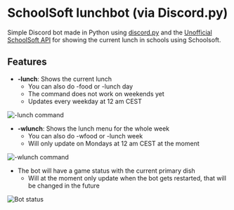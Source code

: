 # SchoolSoft lunchbot (via Discord.py)
Simple Discord bot made in Python using [discord.py](https://github.com/Rapptz/discord.py) and the [Unofficial SchoolSoft API](https://github.com/lnus/schoolsoft-api) for showing the current lunch in schools using Schoolsoft.



## Features
- **-lunch**: Shows the current lunch
  - You can also do -food or -lunch day
  - The command does not work on weekends yet
  - Updates every weekday at 12 am CEST

![-lunch command](https://media.discordapp.net/attachments/520168552687206400/576808899059908618/unknown.png)

- **-wlunch**: Shows the lunch menu for the whole week
  - You can also do -wfood or -lunch week
  - Will only update on Mondays at 12 am CEST at the moment
  
![-wlunch command](https://cdn.discordapp.com/attachments/520168552687206400/576808397832454184/unknown.png)

- The bot will have a game status with the current primary dish
  - Will at the moment only update when the bot gets restarted, that will be changed in the future
  
![Bot status](https://cdn.discordapp.com/attachments/520168552687206400/576809571167764500/unknown.png)
